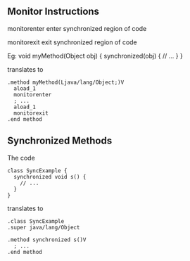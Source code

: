 ## Monitor Instructions

monitorenter      enter synchronized region of code

monitorexit       exit synchronized region of code

Eg:
    void myMethod(Object obj) {
      synchronized(obj) {
        // ...
      }
    }

translates to

    .method myMethod(Ljava/lang/Object;)V
      aload_1
      monitorenter
      ; ...
      aload_1
      monitorexit
    .end method


## Synchronized Methods

The code

    class SyncExample {
      synchronized void s() {
        // ...
      }
    }

translates to 

    .class SyncExample
    .super java/lang/Object

    .method synchronized s()V
      ; ...
    .end method